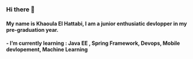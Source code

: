 ### Hi there 👋
#### My name is Khaoula El Hattabi, I am a junior enthusiatic devlopper in my pre-graduation year.

#### - I’m currently learning : Java EE , Spring Framework, Devops, Mobile devlopement, Machine Learning
<!--
**KhaoulaElHattabi/KhaoulaElHattabi** is a ✨ _special_ ✨ repository because its `README.md` (this file) appears on your GitHub profile.

Here are some ideas to get you started:

- 🔭 I’m currently working on ...
- 🌱 I’m currently learning ...
- 👯 I’m looking to collaborate on ...
- 🤔 I’m looking for help with ...
- 💬 Ask me about ...
- 📫 How to reach me: ...
- 😄 Pronouns: ...
- ⚡ Fun fact: ...
-->
